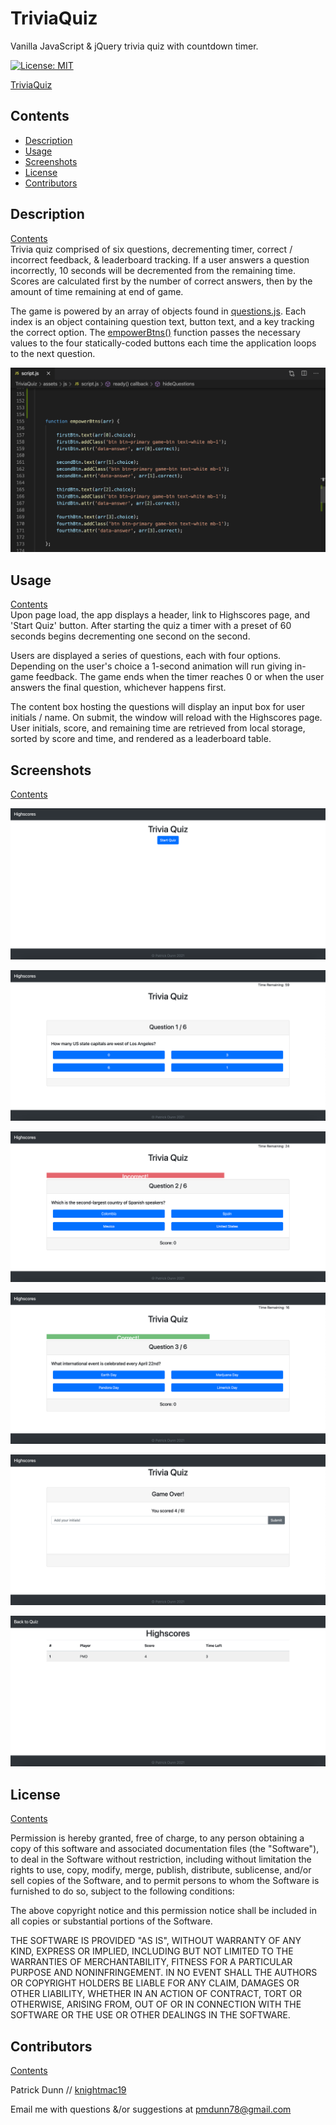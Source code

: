 # TriviaQuiz
Vanilla JavaScript & jQuery trivia quiz with countdown timer.

[![License: MIT](https://img.shields.io/badge/License-MIT-yellow.svg)](https://opensource.org/licenses/MIT)

[TriviaQuiz](https://knightmac19.github.io/TriviaQuiz/)

## <a name="contents"></a>  Contents
- [Description](#description)
- [Usage](#usage)
- [Screenshots](#screenshots)
- [License](#license)
- [Contributors](#contributors)

## <a name="description"></a> Description 
[Contents](#contents)  
Trivia quiz comprised of six questions, decrementing timer, correct / incorrect feedback, & leaderboard tracking. If a user answers a question incorrectly, 10 seconds will be decremented from the remaining time. Scores are calculated first by the number of correct answers, then by the amount of time remaining at end of game.  

The game is powered by an array of objects found in [questions.js](https://github.com/knightmac19/TriviaQuiz/blob/main/assets/js/questions.js). Each index is an object containing question text, button text, and a key tracking the correct option. The [empowerBtns()](https://github.com/knightmac19/TriviaQuiz/blob/main/assets/js/script.js) function passes the necessary values to the four statically-coded buttons each time the application loops to the next question.

![empowerBtns() function](https://github.com/knightmac19/TriviaQuiz/blob/main/assets/img/empowerBtns_function.png)

## <a name="usage"></a> Usage
[Contents](#contents)  
Upon page load, the app displays a header, link to Highscores page, and 'Start Quiz' button. After starting the quiz a timer with a preset of 60 seconds begins decrementing one second on the second.  

Users are displayed a series of questions, each with four options. Depending on the user's choice a 1-second animation will run giving in-game feedback. The game ends when the timer reaches 0 or when the user answers the final question, whichever happens first.  

The content box hosting the questions will display an input box for user initials / name. On submit, the window will reload with the Highscores page. User initials, score, and remaining time are retrieved from local storage, sorted by score and time, and rendered as a leaderboard table. 

## <a name="screenshots"></a> Screenshots
[Contents](#contents)  

![trivia_1](https://github.com/knightmac19/TriviaQuiz/blob/main/assets/img/trivia_1.png)  

![trivia_2](https://github.com/knightmac19/TriviaQuiz/blob/main/assets/img/trivia_2.png)  

![trivia_3](https://github.com/knightmac19/TriviaQuiz/blob/main/assets/img/trivia_3.png)  

![trivia_4](https://github.com/knightmac19/TriviaQuiz/blob/main/assets/img/trivia_4.png)  

![trivia_5](https://github.com/knightmac19/TriviaQuiz/blob/main/assets/img/trivia_5.png)  

![trivia_6](https://github.com/knightmac19/TriviaQuiz/blob/main/assets/img/trivia_6.png)

## <a name="license"></a> License
[Contents](#contents)  

Permission is hereby granted, free of charge, to any person obtaining a copy of this software and associated documentation files (the "Software"), to deal in the Software without restriction, including without limitation the rights to use, copy, modify, merge, publish, distribute, sublicense, and/or sell copies of the Software, and to permit persons to whom the Software is furnished to do so, subject to the following conditions:

The above copyright notice and this permission notice shall be included in all copies or substantial portions of the Software.

THE SOFTWARE IS PROVIDED "AS IS", WITHOUT WARRANTY OF ANY KIND, EXPRESS OR IMPLIED, INCLUDING BUT NOT LIMITED TO THE WARRANTIES OF MERCHANTABILITY, FITNESS FOR A PARTICULAR PURPOSE AND NONINFRINGEMENT. IN NO EVENT SHALL THE AUTHORS OR COPYRIGHT HOLDERS BE LIABLE FOR ANY CLAIM, DAMAGES OR OTHER LIABILITY, WHETHER IN AN ACTION OF CONTRACT, TORT OR OTHERWISE, ARISING FROM, OUT OF OR IN CONNECTION WITH THE SOFTWARE OR THE USE OR OTHER DEALINGS IN THE SOFTWARE.

## <a name="contributors"></a> Contributors
[Contents](#contents)  

Patrick Dunn // [knightmac19](https://github.com/knightmac19)

Email me with questions &/or suggestions at [pmdunn78@gmail.com](mailto:pmdunn78@gmail.com)




